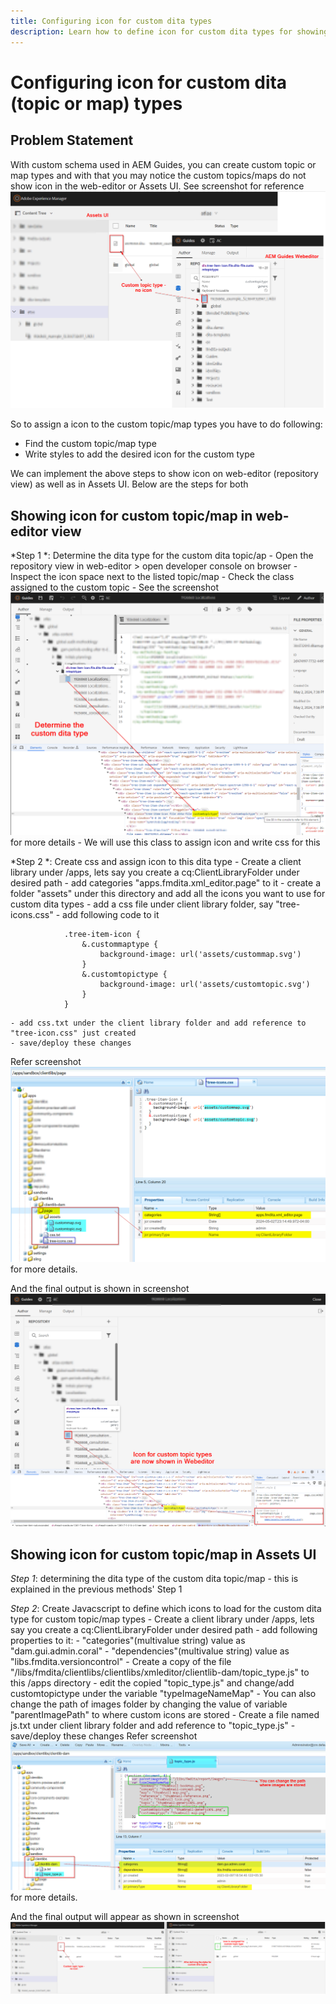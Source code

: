 ```yaml
---
title: Configuring icon for custom dita types
description: Learn how to define icon for custom dita types for showing their icon on different UI in AEM
---
```

# Configuring icon for custom dita (topic or map) types


## Problem Statement

With custom schema used in AEM Guides, you can create custom topic or map types and with that you may notice the custom topics/maps do not show icon in the web-editor or Assets UI. See  screenshot for reference ![screenshot for reference](../assets/authoring/custom-ditatype-icon-notshown.png)

So to assign a icon to the custom topic/map types you have to do following:
- Find the custom topic/map type
- Write styles to add the desired icon for the custom type


We can implement the above steps to show icon on web-editor (repository view) as well as in Assets UI. Below are the steps for both


## Showing icon for custom topic/map in web-editor view

*Step 1 *: Determine the dita type for the custom dita topic/ap
    - Open the repository view in web-editor > open developer console on browser
    - Inspect the icon space next to the listed topic/map 
    - Check the class assigned to the custom topic 
    - See the screenshot ![See the screenshot](../assets/authoring/custom-ditatype-icon-knowditatype.png) for more details
    - We will use this class to assign icon and write css for this
    
*Step 2 *: Create css and assign icon to this dita type
    - Create a client library under /apps, lets say you create a cq:ClientLibraryFolder under desired path
        - add categories "apps.fmdita.xml_editor.page" to it
    - create a folder "assets" under this directory and add all the icons you want to use for custom dita types
    - add a css file under client library folder, say "tree-icons.css"
        - add following code to it
        
```
            .tree-item-icon {
                &.custommaptype {
                    background-image: url('assets/custommap.svg')
                }
                &.customtopictype {
                    background-image: url('assets/customtopic.svg')
                }
            }
```

    - add css.txt under the client library folder and add reference to "tree-icon.css" just created
    - save/deploy these changes
Refer screenshot ![Refer screenshot](../assets/authoring/custom-ditatype-icon-define-webeditor-styles.png) for more details.

And the final output is shown in screenshot ![shown in screenshot](../assets/authoring/custom-ditatype-icon-webeditor-showstyles.png)


## Showing icon for custom topic/map in Assets UI

*Step 1*: determining the dita type of the custom dita topic/map
    - this is explained in the previous methods' Step 1
    
*Step 2*: Create Javacscript to define which icons to load for the custom dita type for custom topic/map types
    - Create a client library under /apps, lets say you create a cq:ClientLibraryFolder under desired path
        - add following properties to it:
            - "categories"(multivalue string) value as "dam.gui.admin.coral" 
            - "dependencies"(multivalue string) value as "libs.fmdita.versioncontrol"
    - Create a copy of the file "/libs/fmdita/clientlibs/clientlibs/xmleditor/clientlib-dam/topic_type.js" to this /apps directory
        - edit the copied "topic_type.js" and change/add customtopictype under the variable "typeImageNameMap"
        - You can also change the path of images folder by changing the value of variable "parentImagePath" to where custom icons are stored
    - Create a file named js.txt under client library folder and add reference to "topic_type.js"
    - save/deploy these changes
Refer screenshot ![Refer screenshot](../assets/authoring/custom-ditatype-icon-define-assetsui-styles.png) for more details.

And the final output will appear as shown in screenshot ![shown in screenshot](../assets/authoring/custom-ditatype-icon-assetsui-showstyles.png)